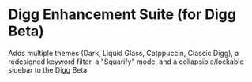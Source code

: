 # Digg Enhancement Suite (for Digg Beta)
Adds multiple themes (Dark, Liquid Glass, Catppuccin, Classic Digg), a redesigned keyword filter, a "Squarify" mode, and a collapsible/lockable sidebar to the Digg Beta.
